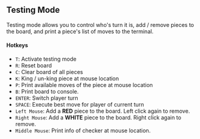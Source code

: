 ## Testing Mode
Testing mode allows you to control who's turn it is, add / remove pieces to the board, and print a piece's list of moves
to the terminal.
#### Hotkeys
* `T`: Activate testing mode
* `R`: Reset board
* `C`: Clear board of all pieces
* `K`: King / un-king piece at mouse location
* `P`: Print available moves of the piece at mouse location
* `B`: Print board to console.
* `ENTER`: Switch player turn
* `SPACE`: Execute best move for player of current turn
* `Left Mouse`: Add a **RED** piece to the board. Left click again to remove.
* `Right Mouse`: Add a **WHITE** piece to the board. Right click again to remove.
* `Middle Mouse`: Print info of checker at mouse location.
